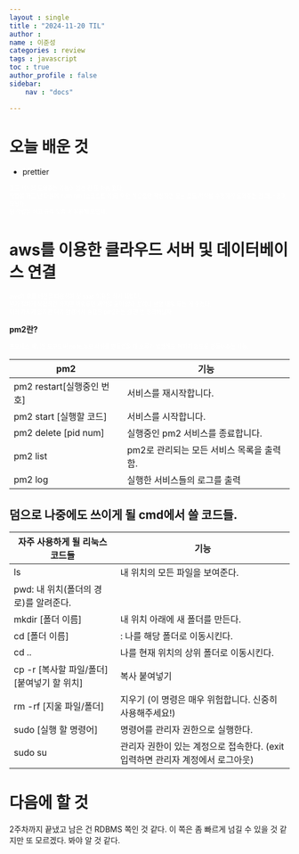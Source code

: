 ```yaml
---
layout : single
title : "2024-11-20 TIL"
author : 
name : 이준성
categories : review
tags : javascript
toc : true
author_profile : false
sidebar:
    nav : "docs"

---
```

# 오늘 배운 것

- prettier 

<span style = "color:white; font-size:70%">코드 서식을 도와주는 기능이 있는 건 또 처음 봤다.<br>
작업을 하고 난 다음에 num run [스크립트 이름] 이런 식으로만 작성하면 모든 코드 서식을 수정하게 도와주는 건 꽤나 흥미로웠다.<br>
팀 작업을 하고 규칙 맞출 때 유용해 보인다.
</span>

# aws를 이용한 클라우드 서버 및 데이터베이스 연결

<span style = "color:white; font-size:70%">aws의 무료 버전을 이용하여 첫 saas 이용을 하게 되었다.<br>
뭔가 절차가 복잡하긴 하지만 배워두면 써먹을 곳이 많아 보이니 분명 배워 두는 게 좋겠다.<br>
여러 가지가 있지만 여기 환경에서 중요한 pm2라는 걸 한 번 정리해보자.
</span>







**pm2란?**

<span style = "color:white; font-size:70%">프로세스 매니징 도구로써 node.js로 서버를 만들었을 때 오류가 발생해도 꺼지지 않도록 만들어주는 기능.
</span>

|pm2|기능|
|---|---|
|pm2 restart[실행중인 번호]|서비스를 재시작합니다.|
|pm2 start [실행할 코드]|서비스를 시작합니다.|
|pm2 delete [pid num]|실행중인 pm2 서비스를 종료합니다.|
|pm2 list|pm2로 관리되는 모든 서비스 목록을 출력함.|
|pm2 log|실행한 서비스들의 로그를 출력|

## 덤으로 나중에도 쓰이게 될 cmd에서 쓸 코드들.
  
|자주 사용하게 될 리눅스 코드들|기능|
|---|---|
|ls| 내 위치의 모든 파일을 보여준다.|
|pwd: 내 위치(폴더의 경로)를 알려준다.|
|mkdir [폴더 이름]| 내 위치 아래에 새 폴더를 만든다.|
|cd [폴더 이름]|: 나를 해당 폴더로 이동시킨다.|
|cd .. | 나를 현재 위치의 상위 폴더로 이동시킨다.|
|cp -r [복사할 파일/폴더] [붙여넣기 할 위치]| 복사 붙여넣기|
|rm -rf [지울 파일/폴더]| 지우기 (이 명령은 매우 위험합니다. 신중히 사용해주세요!)|
|sudo [실행 할 명령어]| 명령어를 관리자 권한으로 실행한다.|
|sudo su| 관리자 권한이 있는 계정으로 접속한다. (exit 입력하면 관리자 계정에서 로그아웃)|

# 다음에 할 것
2주차까지 끝냈고 남은 건 RDBMS 쪽인 것 같다. 이 쪽은 좀 빠르게 넘길 수 있을 것 같지만 또 모르겠다. 봐야 알 것 같다.